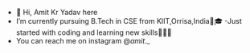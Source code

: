 - 👋 Hi, Amit Kr Yadav here 
- I’m currently pursuing B.Tech in CSE from KIIT,Orrisa,India🏫🎓
-Just started  with coding and learning new skills👨🏻‍💻
- You can reach me on instagram @_amit_._

<!---
yadav-amit0/yadav-amit0 is a ✨ special ✨ repository because its `README.md` (this file) appears on your GitHub profile.
You can click the Preview link to take a look at your changes.
--->
